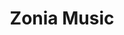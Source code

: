 ---
title: Zonia Music
website: https://zoniamusic.com
cover: /assets/screen-zonia.png
images:
    - https://cdn7.recetasdeescandalo.com/wp-content/uploads/2020/03/Recetas-de-cuarentena-para-comer-bien-durante-el-confinamiento.jpg
    - https://sevilla.abc.es/gurme/wp-content/uploads/sites/24/2012/01/comida-rapida-casera.jpg
    - https://s1.eestatic.com/2015/03/31/cocinillas/cocinillas_22257914_116018277_1706x960.jpg
excerpt: Ongoing development of a tech demo and MVP for a local startup that wants to change how you listen to music.
---